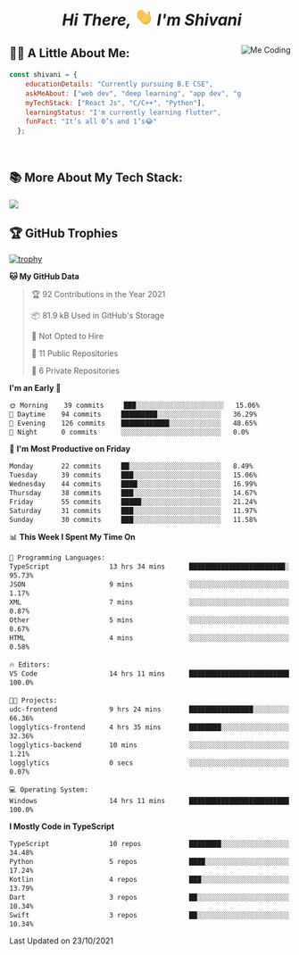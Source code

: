 # <p align="center">️ _Hi There, <img src="https://raw.githubusercontent.com/SanjayDevTech/SanjayDevTech/master/assets/wave.gif" alt="waving hand" width="33px"> I'm Shivani_</p>

<img align="right" alt="Me Coding" height="200" src="https://media.giphy.com/media/L1R1tvI9svkIWwpVYr/giphy.gif">

## 👩‍💻 **A Little About Me:**
```jsx
const shivani = {
    educationDetails: "Currently pursuing B.E CSE",
    askMeAbout: ["web dev", "deep learning", "app dev", "gardening"],
    myTechStack: ["React Js", "C/C++", "Python"],
    learningStatus: "I'm currently learning flutter",
    funFact: "It’s all 0’s and 1’s😂"
  };
```

<br/>

## 📚 **More About My Tech Stack:**

   <img align="center" src="https://github-readme-stats.vercel.app/api/top-langs/?username=shivu-srk&layout=compact&theme=vue-dark"/>
   <br/>
   
## 🏆 GitHub Trophies

[![trophy](https://github-profile-trophy.vercel.app/?username=shivu-srk&theme=nord&column=7)](https://github.com/ryo-ma/github-profile-trophy)

<!--START_SECTION:waka-->
**🐱 My GitHub Data** 

> 🏆 92 Contributions in the Year 2021
 > 
> 📦 81.9 kB Used in GitHub's Storage 
 > 
> 🚫 Not Opted to Hire
 > 
> 📜 11 Public Repositories 
 > 
> 🔑 6 Private Repositories  
 > 
**I'm an Early 🐤** 

```text
🌞 Morning    39 commits     ███░░░░░░░░░░░░░░░░░░░░░░   15.06% 
🌆 Daytime    94 commits     █████████░░░░░░░░░░░░░░░░   36.29% 
🌃 Evening    126 commits    ████████████░░░░░░░░░░░░░   48.65% 
🌙 Night      0 commits      ░░░░░░░░░░░░░░░░░░░░░░░░░   0.0%

```
📅 **I'm Most Productive on Friday** 

```text
Monday       22 commits     ██░░░░░░░░░░░░░░░░░░░░░░░   8.49% 
Tuesday      39 commits     ███░░░░░░░░░░░░░░░░░░░░░░   15.06% 
Wednesday    44 commits     ████░░░░░░░░░░░░░░░░░░░░░   16.99% 
Thursday     38 commits     ███░░░░░░░░░░░░░░░░░░░░░░   14.67% 
Friday       55 commits     █████░░░░░░░░░░░░░░░░░░░░   21.24% 
Saturday     31 commits     ███░░░░░░░░░░░░░░░░░░░░░░   11.97% 
Sunday       30 commits     ███░░░░░░░░░░░░░░░░░░░░░░   11.58%

```


📊 **This Week I Spent My Time On** 

```text
💬 Programming Languages: 
TypeScript               13 hrs 34 mins      ████████████████████████░   95.73% 
JSON                     9 mins              ░░░░░░░░░░░░░░░░░░░░░░░░░   1.17% 
XML                      7 mins              ░░░░░░░░░░░░░░░░░░░░░░░░░   0.87% 
Other                    5 mins              ░░░░░░░░░░░░░░░░░░░░░░░░░   0.67% 
HTML                     4 mins              ░░░░░░░░░░░░░░░░░░░░░░░░░   0.58%

🔥 Editors: 
VS Code                  14 hrs 11 mins      █████████████████████████   100.0%

🐱‍💻 Projects: 
udc-frontend             9 hrs 24 mins       ████████████████░░░░░░░░░   66.36% 
logglytics-frontend      4 hrs 35 mins       ████████░░░░░░░░░░░░░░░░░   32.36% 
logglytics-backend       10 mins             ░░░░░░░░░░░░░░░░░░░░░░░░░   1.21% 
logglytics               0 secs              ░░░░░░░░░░░░░░░░░░░░░░░░░   0.07%

💻 Operating System: 
Windows                  14 hrs 11 mins      █████████████████████████   100.0%

```

**I Mostly Code in TypeScript** 

```text
TypeScript               10 repos            ████████░░░░░░░░░░░░░░░░░   34.48% 
Python                   5 repos             ████░░░░░░░░░░░░░░░░░░░░░   17.24% 
Kotlin                   4 repos             ███░░░░░░░░░░░░░░░░░░░░░░   13.79% 
Dart                     3 repos             ██░░░░░░░░░░░░░░░░░░░░░░░   10.34% 
Swift                    3 repos             ██░░░░░░░░░░░░░░░░░░░░░░░   10.34%

```



 Last Updated on 23/10/2021
<!--END_SECTION:waka-->
